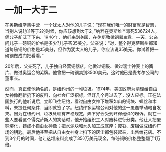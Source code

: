# 一加一大于二

在奥斯维辛集中营，一个犹太人对他的儿子说：“现在我们唯一的财富就是智慧，当别人说1加1等于2的时候，你应该想到大于2。”纳粹在奥斯维辛毒死536724人，俩父子却活了下来。1946年，他们来到美国，在休斯敦做铜器生意。一天，父亲问儿子一磅铜的价格是多少?儿子答35美分。父亲说：“对，整个得克萨斯州都知道每磅铜的价格是35美分，但作为犹太人的儿子，你应该说35美元。你试着把一磅铜做成门把看看。” 

20年后，父亲死了，儿子独自经营铜器店。他做过铜鼓、做过瑞士钟表上的簧片、做过奥运会的奖牌。他曾把一磅铜卖到3500美元，这时他已是麦考尔公司的董事长。 

然而，真正使他扬名的，是纽约州的一堆垃圾。1974年，美国政府为清理给自由女神像翻新扔下的废料，向社会广泛招标。但好几个月过去了，没人应标。正在法国旅行的他听说后，立即飞往纽约，看过自由女神下堆积如山的铜块、螺丝和木料，未提任何条件，当即就签了字。纽约许多运输公司对他的这一愚蠢举动暗自发笑。因为在纽约州，垃圾处理有严格规定，弄不好会受到环保组织的起诉。就在一些人要看这个得克萨斯人的笑话时，他开始组织工人对废料进行分类。他让人把废铜熔化，铸成小自由女神像；把水泥块和木头加工成底座；废铅、废铝做成纽约广场的钥匙。最后他甚至把从自由女神身上扫下的灰尘都包装起来，出售给花店。不到3个月的时间，他让这堆废料变成了350万美元现金，每磅铜的价格整整翻了1万倍。
 